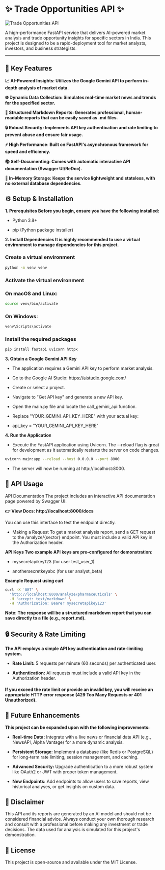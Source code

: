 # ✨ Trade Opportunities API ✨

![Trade Opportunities API](https://wallpaperaccess.com/full/6227484.jpg)

A high-performance FastAPI service that delivers AI-powered market analysis and trade opportunity insights for specific sectors in India. This project is designed to be a rapid-deployment tool for market analysts, investors, and business strategists.

-----

## 🚀 Key Features
**📈 AI-Powered Insights: Utilizes the Google Gemini API to perform in-depth analysis of market data.**

**🌐 Dynamic Data Collection: Simulates real-time market news and trends for the specified sector.**

**📝 Structured Markdown Reports: Generates professional, human-readable reports that can be easily saved as .md files.**

**🔒 Robust Security: Implements API key authentication and rate limiting to prevent abuse and ensure fair usage.**

**⚡️ High Performance: Built on FastAPI's asynchronous framework for speed and efficiency.**

**📚 Self-Documenting: Comes with automatic interactive API documentation (Swagger UI/ReDoc).**

**💾 In-Memory Storage: Keeps the service lightweight and stateless, with no external database dependencies.**

## ⚙️ Setup & Installation
**1. Prerequisites
Before you begin, ensure you have the following installed:**

- Python 3.8+

- pip (Python package installer)

**2. Install Dependencies
It is highly recommended to use a virtual environment to manage dependencies for this project.**

### Create a virtual environment
``` sh
python -m venv venv
```
### Activate the virtual environment
### On macOS and Linux:
``` sh
source venv/bin/activate
```
### On Windows:
``` sh
venv\Scripts\activate
```
### Install the required packages
``` sh
pip install fastapi uvicorn httpx
```

**3. Obtain a Google Gemini API Key**

- The application requires a Gemini API key to perform market analysis.

- Go to the Google AI Studio: https://aistudio.google.com/

- Create or select a project.

- Navigate to "Get API key" and generate a new API key.

- Open the main.py file and locate the call_gemini_api function.

- Replace "YOUR_GEMINI_API_KEY_HERE" with your actual key:

- api_key = "YOUR_GEMINI_API_KEY_HERE"

**4. Run the Application**

- Execute the FastAPI application using Uvicorn. The --reload flag is great for development as it automatically restarts the server on code changes.

``` sh
uvicorn main:app --reload --host 0.0.0.0 --port 8000
```

- The server will now be running at http://localhost:8000.

## 📖 API Usage
API Documentation
The project includes an interactive API documentation page powered by Swagger UI.

**👉 View Docs: http://localhost:8000/docs**

You can use this interface to test the endpoint directly.

- Making a Request
To get a market analysis report, send a GET request to the /analyze/{sector} endpoint. You must include a valid API key in the Authorization header.

**API Keys
Two example API keys are pre-configured for demonstration:**

- mysecretapikey123 (for user test_user_1)

- anothersecretkeyabc (for user analyst_beta)

**Example Request using curl**
``` sh
curl -X 'GET' \
  'http://localhost:8000/analyze/pharmaceuticals' \
  -H 'accept: text/markdown' \
  -H 'Authorization: Bearer mysecretapikey123'
```

**Note: The response will be a structured markdown report that you can save directly to a file (e.g., report.md).**

## 🔒 Security & Rate Limiting
**The API employs a simple API key authentication and rate-limiting system.**

- **Rate Limit:** 5 requests per minute (60 seconds) per authenticated user.

- **Authentication:** All requests must include a valid API key in the Authorization header.

#### **If you exceed the rate limit or provide an invalid key, you will receive an appropriate HTTP error response (429 Too Many Requests or 401 Unauthorized).**

## 🎨 Future Enhancements
**This project can be expanded upon with the following improvements:**

- **Real-time Data:** Integrate with a live news or financial data API (e.g., NewsAPI, Alpha Vantage) for a more dynamic analysis.

- **Persistent Storage:** Implement a database (like Redis or PostgreSQL) for long-term rate limiting, session management, and caching.

- **Advanced Security:** Upgrade authentication to a more robust system like OAuth2 or JWT with proper token management.

- **New Endpoints:** Add endpoints to allow users to save reports, view historical analyses, or get insights on custom data.

## 📝 Disclaimer
This API and its reports are generated by an AI model and should not be considered financial advice. Always conduct your own thorough research and consult with a professional before making any investment or trade decisions. The data used for analysis is simulated for this project's demonstration.

## 📄 License
This project is open-source and available under the MIT License.
